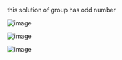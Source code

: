 this solution of group has odd number

![image](https://github.com/AhmadGhannam/NetworkManagementhomework/assets/72309230/82028467-e8e3-4a4f-b4cf-765862a95c37)


![image](https://github.com/AhmadGhannam/NetworkManagementhomework/assets/72309230/3f60d939-f913-4bdb-b561-610ff4ea2aff)

![image](https://github.com/AhmadGhannam/NetworkManagementhomework/assets/72309230/2621bf5f-9b05-46ac-a833-185fdfa38047)

